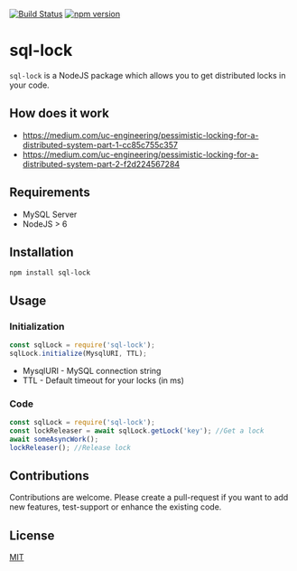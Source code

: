 [![Build Status](https://travis-ci.org/ronak-007/sql-lock.svg?branch=master)](https://travis-ci.org/ronak-007/sql-lock)
[![npm version](https://badge.fury.io/js/sql-lock.svg)](https://badge.fury.io/js/sql-lock)

# sql-lock

```sql-lock``` is a NodeJS package which allows you to get distributed locks in your code. 

## How does it work

- https://medium.com/uc-engineering/pessimistic-locking-for-a-distributed-system-part-1-cc85c755c357
- https://medium.com/uc-engineering/pessimistic-locking-for-a-distributed-system-part-2-f2d224567284

## Requirements

- MySQL Server
- NodeJS > 6

## Installation

```npm install sql-lock```

## Usage
### Initialization
```Javascript
const sqlLock = require('sql-lock');
sqlLock.initialize(MysqlURI, TTL);
```
 - MysqlURI - MySQL connection string
 - TTL - Default timeout for your locks (in ms)
### Code
```Javascript
const sqlLock = require('sql-lock');
const lockReleaser = await sqlLock.getLock('key'); //Get a lock
await someAsyncWork();
lockReleaser(); //Release lock
```

## Contributions
Contributions are welcome. Please create a pull-request if you want to add new features, test-support or enhance the existing code.

## License
[MIT](https://github.com/ronak-007/sql-lock/blob/master/LICENSE)
